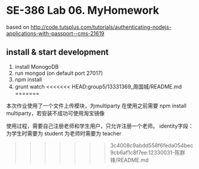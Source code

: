 # SE-386 Lab 06. MyHomework    

based on http://code.tutsplus.com/tutorials/authenticating-nodejs-applications-with-passport--cms-21619

## install & start development
1. install MonogoDB
2. run mongod (on default port 27017)
3. npm install
4. grunt watch
<<<<<<< HEAD:group5/13331369_周国城/README.md
=======


本次作业使用了一个文件上传模块，为multiparty
在使用之前需要 npm install multiparty，若安装不成功可使用淘宝镜像

使用过程，需要自己注册老师和学生用户，只允许注册一个老师。
identity字段：为学生时需要为 student
			  为老师时需要为 teacher

>>>>>>> 3c4008c9abdd558f6feda054bec9cb6af1c8f7ee:12330031-陈群锋/README.md
